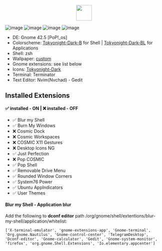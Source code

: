 <p align="center">
  <img src="https://github.com/atraxsrc/pop-tokyonight/assets/92285717/80e6c156-1abd-44e8-a256-051efc2d01c6" width="50" height="50">
</p>

![image](https://github.com/atraxsrc/pop-tokyonight/assets/92285717/b265d8db-7e6c-4a27-bba3-741818eca22e)
![image](https://github.com/atraxsrc/pop-tokyonight/assets/92285717/98d312e1-1303-4bb7-bc69-133379c4ab0a)
![image](https://github.com/atraxsrc/pop-tokyonight/assets/92285717/56df6361-9642-487d-9b74-c1d23e2c0d2c)
![image](https://github.com/atraxsrc/pop-tokyonight/assets/92285717/754c9dde-e077-4ee2-b6a6-d094f245ff48)


- DE: Gnome 42.5 [PoP!_os] 
- Colorscheme: [Tokyonight-Dark-B](https://www.gnome-look.org/p/1681315/) for Shell | [Tokyonight-Dark-BL](https://www.gnome-look.org/p/1681315/) for Applications 
- Shell: zsh
- Wallpaper: [custom](https://github.com/atraxsrc/tokyonight-wallpapers/blob/main/tokyo-night33hen.jpeg)
- Gnome extensions: see list below
- Icons: [Tokyonight-Dark](https://www.gnome-look.org/p/1681475)
- Terminal: Terminator
- Text Editor: Nvim(Nvchad) - Gedit

## Installed Extensions

#### ✅ installed - ON | ❌ installed - OFF

- ✅ Blur my Shell		  
- ✅ Burn My Windows		
- ❌ Cosmic Dock		    
- ❌ Cosmic Workspaces	
- ❌ COSMIC X11 Gestures	
- ❌ Desktop Icons NG	
- ✅ Just Perfection		
- ❌ Pop COSMIC		
- ✅ Pop Shell		
- ✅ Removable Drive Menu	
- ✅ Rounded Window Corners	
- ✅ System76 Power		
- ✅ Ubuntu AppIndicators	
- ✅ User Themes

#### Blur my Shell - Application blur

Add the following to **dconf editor** path /org/gnome/shell/extentions/blur-my-shell/application/whitelist:

```dconf
['X-terminal-emulator', 'gnome-extensions-app', 'Gnome-terminal', 'Org.gnome.Nautilus', 'Gnome-control-center', 'TelegramDesktop', 'Dconf-editor', 'Gnome-calculator', 'Gedit', 'Gnome-system-monitor', 'firefox', 'org.gnome.Shell.Extensions', 'Io.elementary.appcenter']
